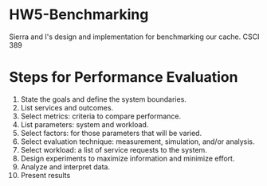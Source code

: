# HW5-Benchmarking
Sierra and I's design and implementation for benchmarking our cache. CSCI 389

# Steps for Performance Evaluation
1. State the goals and define the system boundaries.
2. List services and outcomes.
3. Select metrics: criteria to compare performance.
4. List parameters: system and workload.
5. Select factors: for those parameters that will be varied.
6. Select evaluation technique: measurement, simulation, and/or analysis.
7. Select workload: a list of service requests to the system.
8. Design experiments to maximize information and minimize effort.
9. Analyze and interpret data.
10. Present results
